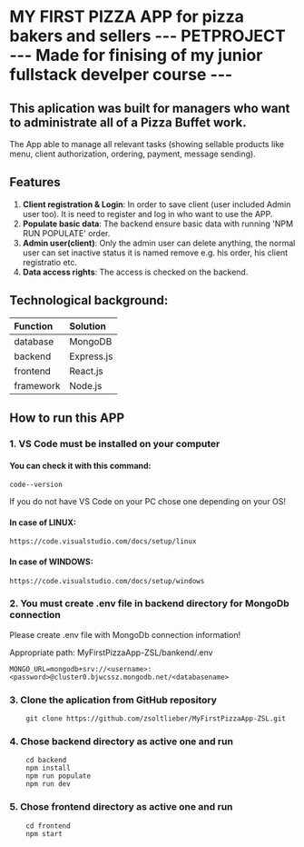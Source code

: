 # MY FIRST PIZZA APP for pizza bakers and sellers --- PETPROJECT --- Made for finising of my junior fullstack develper course ---

## This aplication was built for managers who want to administrate all of a Pizza Buffet work. 
The App able to manage all relevant tasks (showing sellable products like menu, client authorization, ordering, payment, message sending).

## Features

1. **Client registration & Login**: In order to save client (user included Admin user too). It is need to register and log in who want to use the APP.
2. **Populate basic data**: The backend ensure basic data with running 'NPM RUN POPULATE' order.
3. **Admin user(client)**: Only the admin user can delete anything, the normal user can set inactive status it is named remove e.g. his order, his client registratio etc.
4. **Data access rights**: The access is checked on the backend.

## Technological background:
| Function | Solution |
| :------ | :------ |
| database | MongoDB |
| backend | Express.js |
| frontend | React.js |
| framework | Node.js |

## How to run this APP

### 1. VS Code must be installed on your computer

#### You can check it with this command:  
```
code--version
```
If you do not have VS Code on your PC chose one depending on your OS!

#### In case of LINUX:
```
https://code.visualstudio.com/docs/setup/linux
```

#### In case of WINDOWS:
```
https://code.visualstudio.com/docs/setup/windows
```

### 2. You must create .env file in backend directory for MongoDb connection

Please create .env file with MongoDb connection information!

Appropriate path: MyFirstPizzaApp-ZSL/bankend/.env

```
MONGO_URL=mongodb+srv://<username>:<password>@cluster0.bjwcssz.mongodb.net/<databasename>
```

### 3. Clone the aplication from GitHub repository
```
    git clone https://github.com/zsoltlieber/MyFirstPizzaApp-ZSL.git
```

### 4. Chose backend directory as active one and run 
```
    cd backend
    npm install
    npm run populate
    npm run dev
```
### 5. Chose frontend directory as active one and run
```
    cd frontend
    npm start
```
